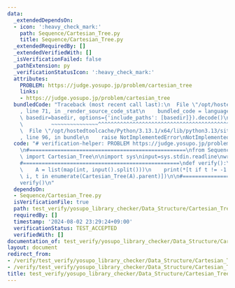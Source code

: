 ```yaml
---
data:
  _extendedDependsOn:
  - icon: ':heavy_check_mark:'
    path: Sequence/Cartesian_Tree.py
    title: Sequence/Cartesian_Tree.py
  _extendedRequiredBy: []
  _extendedVerifiedWith: []
  _isVerificationFailed: false
  _pathExtension: py
  _verificationStatusIcon: ':heavy_check_mark:'
  attributes:
    PROBLEM: https://judge.yosupo.jp/problem/cartesian_tree
    links:
    - https://judge.yosupo.jp/problem/cartesian_tree
  bundledCode: "Traceback (most recent call last):\n  File \"/opt/hostedtoolcache/Python/3.13.1/x64/lib/python3.13/site-packages/onlinejudge_verify/documentation/build.py\"\
    , line 71, in _render_source_code_stat\n    bundled_code = language.bundle(stat.path,\
    \ basedir=basedir, options={'include_paths': [basedir]}).decode()\n          \
    \         ~~~~~~~~~~~~~~~^^^^^^^^^^^^^^^^^^^^^^^^^^^^^^^^^^^^^^^^^^^^^^^^^^^^^^^^^^^^^^^^^^\n\
    \  File \"/opt/hostedtoolcache/Python/3.13.1/x64/lib/python3.13/site-packages/onlinejudge_verify/languages/python.py\"\
    , line 96, in bundle\n    raise NotImplementedError\nNotImplementedError\n"
  code: "# verification-helper: PROBLEM https://judge.yosupo.jp/problem/cartesian_tree\n\
    \n#==================================================\nfrom Sequence.Cartesian_Tree\
    \ import Cartesian_Tree\n\nimport sys\ninput=sys.stdin.readline\nwrite=sys.stdout.write\n\
    #==================================================\ndef verify():\n    N = int(input())\n\
    \    A = list(map(int, input().split()))\n    print(*[t if t != -1 else i for\
    \ i, t in enumerate(Cartesian_Tree(A).parent)])\n\n#==================================================\n\
    verify()\n"
  dependsOn:
  - Sequence/Cartesian_Tree.py
  isVerificationFile: true
  path: test_verify/yosupo_library_checker/Data_Structure/Cartesian_Tree.test.py
  requiredBy: []
  timestamp: '2024-08-02 23:29:24+09:00'
  verificationStatus: TEST_ACCEPTED
  verifiedWith: []
documentation_of: test_verify/yosupo_library_checker/Data_Structure/Cartesian_Tree.test.py
layout: document
redirect_from:
- /verify/test_verify/yosupo_library_checker/Data_Structure/Cartesian_Tree.test.py
- /verify/test_verify/yosupo_library_checker/Data_Structure/Cartesian_Tree.test.py.html
title: test_verify/yosupo_library_checker/Data_Structure/Cartesian_Tree.test.py
---
```

